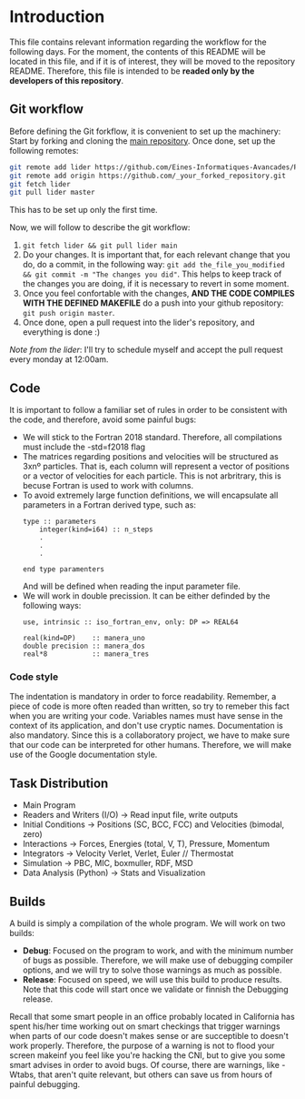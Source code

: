 # Introduction
This file contains relevant information regarding the workflow for the following days. For the moment,
the contents of this README will be located in this file, and if it is of interest, they will be moved
to the repository README. Therefore, this file is intended to be **readed only by the developers of this repository**.

## Git workflow
Before defining the Git forkflow, it is convenient to set up the machinery:
Start by forking and cloning the [main repository](https://github.com/Eines-Informatiques-Avancades/Project_I).
Once done, set up the following remotes:
```bash
git remote add lider https://github.com/Eines-Informatiques-Avancades/Project_I.git
git remote add origin https://github.com/_your_forked_repository.git
git fetch lider
git pull lider master
```

This has to be set up only the first time.

Now, we will follow to describe the git workflow:

1. `git fetch lider && git pull lider main`
2. Do your changes. It is important that, for each relevant change that you do, do a commit, in the following way: `git add the_file_you_modified && git commit -m "The changes you did"`. This helps 
to keep track of the changes you are doing, if it is necessary to revert in some moment.
2. Once you feel confortable with the changes, **AND THE CODE COMPILES WITH THE DEFINED MAKEFILE** do a push into your github repository: `git push origin master`.
3. Once done, open a pull request into the lider's repository, and everything is done :)

_Note from the lider_: I'll try to schedule myself and accept the pull request every monday at 12:00am.

## Code
It is important to follow a familiar set of rules in order to be consistent with the code, and therefore, avoid some painful bugs:

- We will stick to the Fortran 2018 standard. Therefore, all compilations must include the -std=f2018 flag
- The matrices regarding positions and velocities will be structured as 3xnº particles. That is, each column will represent a vector of positions or a vector of velocities for each particle. This is not arbritrary, this is becuse Fortran is used to work with columns.
- To avoid extremely large function definitions, we will encapsulate all parameters in a Fortran derived type, such as:
    ```Fortran
    type :: parameters
        integer(kind=i64) :: n_steps
        .
        .
        .

    end type paramenters
    ```
    And will be defined when reading the input parameter file.
- We will work in double precission. It can be either definded by the following ways:
    ```Fortran
    use, intrinsic :: iso_fortran_env, only: DP => REAL64
    
    real(kind=DP)    :: manera_uno
    double precision :: manera_dos
    real*8           :: manera_tres 
    ```
### Code style

The indentation is mandatory in order to force readability. Remember, a piece of code
is more often readed than written, so try to remeber this fact when you are writing 
your code. 
Variables names must have sense in the context of its application, and don't use cryptic 
names.
Documentation is also mandatory. Since this is a collaboratory project, we have to 
make sure that our code can be interpreted for other humans. Therefore, we will make use
of the Google documentation style.

## Task Distribution
- Main Program
- Readers and Writers (I/O) &rarr; Read input file, write outputs
- Initial Conditions &rarr; Positions (SC, BCC, FCC) and Velocities (bimodal, zero)
- Interactions &rarr; Forces, Energies (total, V, T), Pressure, Momentum
- Integrators &rarr; Velocity Verlet, Verlet, Euler // Thermostat
- Simulation &rarr; PBC, MIC, boxmuller, RDF, MSD
- Data Analysis (Python) &rarr; Stats and Visualization

## Builds
A build is simply a compilation of the whole program. We will work on two builds:

- **Debug**: Focused on the program to work, and with the minimum number of bugs as possible.
Therefore, we will make use of debugging compiler options, and we will try to solve those 
warnings as much as possible.
- **Release**: Focused on speed, we will use this build to produce results. Note that this code 
will start once we validate or finnish the Debugging release.

Recall that some smart people in an office probably located in California has spent his/her time
working out on smart checkings that trigger warnings when parts of our code doesn't makes sense or
are succeptible to doesn't work properly. Therefore, the purpose of a warning is not to flood your 
screen makeinf you feel like you're hacking the CNI, but to give you some smart advises in order
to avoid bugs. Of course, there are warnings, like -Wtabs, that aren't quite relevant, but others
can save us from hours of painful debugging.